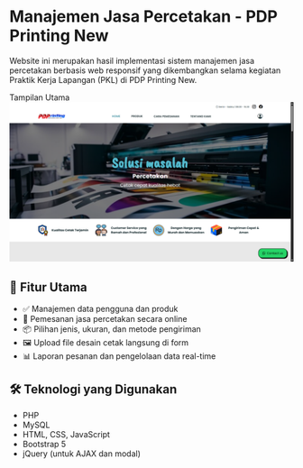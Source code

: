 # Manajemen Jasa Percetakan - PDP Printing New

Website ini merupakan hasil implementasi sistem manajemen jasa percetakan berbasis web responsif yang dikembangkan selama kegiatan Praktik Kerja Lapangan (PKL) di PDP Printing New.

Tampilan Utama
![Tampilan Utama](Utama.png)

## 📌 Fitur Utama

- ✅ Manajemen data pengguna dan produk
- 🛒 Pemesanan jasa percetakan secara online
- 📦 Pilihan jenis, ukuran, dan metode pengiriman
- 🖼️ Upload file desain cetak langsung di form
- 📊 Laporan pesanan dan pengelolaan data real-time

## 🛠️ Teknologi yang Digunakan

- PHP
- MySQL
- HTML, CSS, JavaScript
- Bootstrap 5
- jQuery (untuk AJAX dan modal)
  
